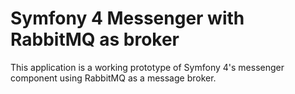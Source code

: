 # Symfony 4 Messenger with RabbitMQ as broker

This application is a working prototype of Symfony 4's messenger component using RabbitMQ as a message broker.